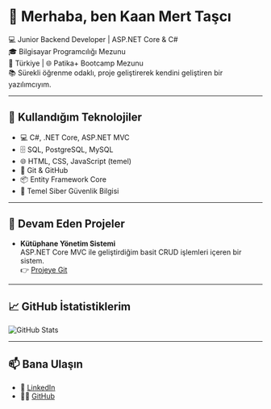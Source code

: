 # 👋 Merhaba, ben Kaan Mert Taşcı

💻 Junior Backend Developer | ASP.NET Core & C#  
🎓 Bilgisayar Programcılığı Mezunu  
📍 Türkiye | 🌐 Patika+ Bootcamp Mezunu  
📚 Sürekli öğrenme odaklı, proje geliştirerek kendini geliştiren bir yazılımcıyım.

---

## 🚀 Kullandığım Teknolojiler

- 💻 C#, .NET Core, ASP.NET MVC
- 🗄️ SQL, PostgreSQL, MySQL
- 🌐 HTML, CSS, JavaScript (temel)
- 📁 Git & GitHub
- 📦 Entity Framework Core
- 🔐 Temel Siber Güvenlik Bilgisi

---

## 📌 Devam Eden Projeler

- **Kütüphane Yönetim Sistemi**  
  ASP.NET Core MVC ile geliştirdiğim basit CRUD işlemleri içeren bir sistem.  
  👉 [Projeye Git](https://github.com/kaantascii/LibraryManagementSystem)

---

## 📈 GitHub İstatistiklerim

![GitHub Stats](https://github-readme-stats.vercel.app/api?username=kaantascii&show_icons=true&theme=radical)

---

## 📫 Bana Ulaşın

- 💼 [LinkedIn](https://www.linkedin.com/in/kaan-tascii/)  
- 🧑‍💻 [GitHub](https://github.com/kaantascii)

